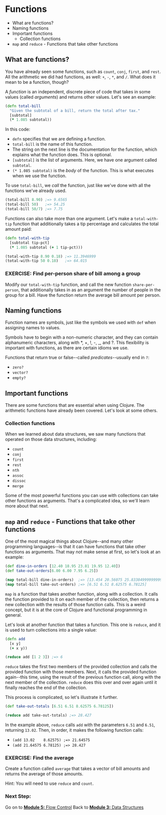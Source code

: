 Functions
=========

* What are functions?
* Naming functions
* Important functions
  * Collection functions
* `map` and `reduce` - Functions that take other functions

## What are functions?

You have already seen some functions, such as `count`, `conj`, `first`, and `rest`. All the arithmetic we did had functions, as well: `+`, `-`, `*`, and `/`. What does it mean to be a function, though?

A _function_ is an independent, discrete piece of code that takes in some values (called _arguments_) and returns other values. Let's see an example:

```clj
(defn total-bill
  "Given the subtotal of a bill, return the total after tax."
  [subtotal]
  (* 1.085 subtotal))
```

In this code:

* `defn` specifies that we are defining a function.
* `total-bill` is the name of this function.
* The string on the next line is the documentation for the function, which explains what the function does. This is optional.
* `[subtotal]` is the list of arguments. Here, we have one argument called `subtotal`.
* `(* 1.085 subtotal)` is the _body_ of the function. This is what executes when we use the function.

To use `total-bill`, we _call_ the function, just like we've done with all the functions we've already used.

```clj
(total-bill 8.90) ;=> 9.6565
(total-bill 50)   ;=> 54.25
(total-bill 50/7) ;=> 7.75
```

Functions can also take more than one argument. Let's make a `total-with-tip` function that additionally takes a tip percentage and calculates the total amount paid:

```clj
(defn total-with-tip
  [subtotal tip-pct]
  (* 1.085 subtotal (+ 1 tip-pct)))

(total-with-tip 8.90 0.18) ;=> 11.3946999
(total-with-tip 50 0.18)   ;=> 64.015
```

### EXERCISE: Find per-person share of bill among a group

Modify our `total-with-tip` function, and call the new function `share-per-person`, that additionally takes in as an argument the number of people in the group for a bill.  Have the function return the average bill amount per person.

## Naming functions

Function names are symbols, just like the symbols we used with `def` when assigning names to values.

Symbols have to begin with a non-numeric character, and they can contain alphanumeric characters, along with *, +, !, -, _, and ?. This flexibility is important with functions, as there are certain idioms we use.

Functions that return true or false--called _predicates_--usually end in `?`:

* `zero?`
* `vector?`
* `empty?`

## Important functions

There are some functions that are essential when using Clojure. The arithmetic functions have already been covered. Let's look at some others.


### Collection functions

When we learned about data structures, we saw many functions that operated on those data structures, including:

* `count`
* `conj`
* `first`
* `rest`
* `nth`
* `assoc`
* `dissoc`
* `merge`

Some of the most powerful functions you can use with collections can take other functions as arguments. That's a complicated idea, so we'll learn more about that next.

## `map` and `reduce` - Functions that take other functions

One of the most magical things about Clojure--and many other programming languages--is that it can have functions that take other functions as arguments. That may not make sense at first, so let's look at an example:

```clj
(def dine-in-orders [12.40 18.95 23.81 19.95 12.40])
(def take-out-orders[6.00 6.00 7.95 6.25])

(map total-bill dine-in-orders)  ;=> [13.454 20.56075 25.833849999999998 21.64575 13.454]
(map total-bill take-out-orders) ;=> [6.51 6.51 8.62575 6.78125]
```

`map` is a function that takes another function, along with a collection. It calls the function provided to it on each member of the collection, then returns a new collection with the results of those function calls. This is a weird concept, but it is at the core of Clojure and functional programming in general.

Let's look at another function that takes a function. This one is `reduce`, and it is used to turn collections into a single value:

```clj
(defn add
  [x y]
  (+ x y))

(reduce add [1 2 3]) ;=> 6
```

`reduce` takes the first two members of the provided collection and calls the provided function with those members. Next, it calls the provided function again--this time, using the result of the previous function call, along with the next member of the collection. `reduce` does this over and over again until it finally reaches the end of the collection.

This process is complicated, so let's illustrate it further.

```clj
(def take-out-totals [6.51 6.51 8.62575 6.78125])

(reduce add take-out-totals) ;=> 28.427
```

In the example above, `reduce` calls `add` with the parameters `6.51` and `6.51`, returning `13.02`. Then, in order, it makes the following function calls:

* `(add 13.02    8.62575) ;=> 21.64575`
* `(add 21.64575 6.78125) ;=> 28.427`

### EXERCISE: Find the average

Create a function called `average` that takes a vector of bill amounts and returns the average of those amounts.

Hint: You will need to use `reduce` and `count`.

### Next Step:
Go on to [<b>Module 5:</b> Flow Control](https://github.com/clojurebridge-minneapolis/curriculum/blob/master/outline/flow_control.mdb)
Back to [<b>Module 3:</b> Data Structures](https://github.com/clojurebridge-minneapolis/curriculum/blob/master/outline/data_structures.mdb)